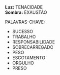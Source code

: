 **Luz:** TENACIDADE  
**Sombra:** EXAUSTÃO

PALAVRAS-CHAVE:
- SUCESSO
- TRABALHO
- RESPONSABILIDADE
- SOBRECARREGADO
- PESO
- ESGOTAMENTO
- ORGULHO
- PRESO